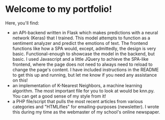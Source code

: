 # Welcome to my portfolio!

Here, you'll find:

- an API-backend written in Flask which makes predictions with a neural network (Keras) that I trained. This model attempts to function as a sentiment analyzer and predict the emotions of text. The frontend functions like how a SPA would, except, admittedly, the design is very basic. Functional-enough to showcase the model in the backend, but basic. I used Javascript and a little JQuery to achieve the SPA-like frontend, where the page does not need to always need to reload to change the page's content. I have included instructions in the README to get this up and running, but let me know if you need any assistance on this!
- an implementation of K-Nearest Neighbors, a machine learning algorithm. The most important file for you to look at would be knn.py. You can get a good sense of my style from it!
- a PHP file/script that pulls the most recent articles from various categories and "HTMLifies" for emailing-purposes (newsletter). I wrote this during my time as the webmaster of my school's online newspaper.
